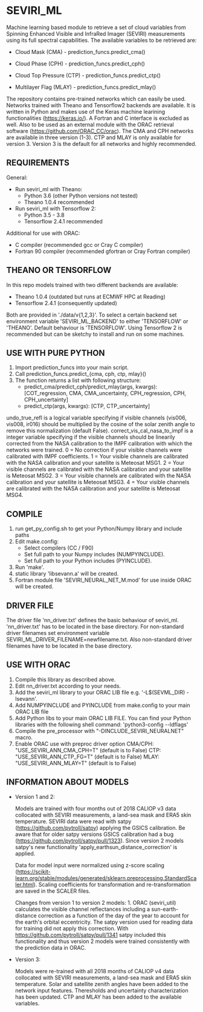 # SEVIRI_ML
Machine learning based module to retrieve a set of cloud variables from Spinning Enhanced Visible and InfraRed Imager (SEVIRI) measurements using its full spectral capabilities. The available variables to be retrieved are:

- Cloud Mask (CMA) - prediction_funcs.predict_cma()

- Cloud Phase (CPH) - prediction_funcs.predict_cph()

- Cloud Top Pressure (CTP) - prediction_funcs.predict_ctp()

- Multilayer Flag (MLAY) - prediction_funcs.predict_mlay()

The repository contains pre-trained networks which can easily be used. Networks trained with Theano and Tensorflow2 backends are available. It is written in Python and makes use of the Keras machine learining functionalities (https://keras.io/). A Fortran and C interface is excluded as well. Also to be used as an external module with the ORAC retrieval software (https://github.com/ORAC_CC/orac). The CMA and CPH networks are available in three version (1-3). CTP and MLAY is only available for version 3. Version 3 is the default for all networks and highly recommended. 

REQUIREMENTS
-------------------------------------------
General:
- Run seviri_ml with Theano:
   - Python 3.6 (other Python versions not tested)
   - Theano 1.0.4 recommended
- Run seviri_ml with Tensorflow 2:
   - Python 3.5 - 3.8
   - Tensorflow 2.4.1 recommended

Additional for use with ORAC:
   - C compiler (recommended gcc or Cray C compiler)
   - Fortran 90 compiler (recommended gfortran or Cray Fortran compiler)
   
THEANO OR TENSORFLOW
-------------------------------------------
In this repo models trained with two different backends are available:
   - Theano 1.0.4 (outdated but runs at ECMWF HPC at Reading)
   - Tensorflow 2.4.1 (consequently updated)

Both are provided in './data/v{1,2,3}'. To select a certain backend set environment variable 'SEVIRI_ML_BACKEND' to either 'TENSORFLOW' or 'THEANO'. Default behaviour is 'TENSORFLOW'. Using Tensorflow 2 is recommended but can be sketchy to install and run on some machines.

USE WITH PURE PYTHON
-------------------------------------------
1. Import prediction_funcs into your main script.
2. Call prediction_funcs.predict_{cma, cph, ctp, mlay}()
3. The function returns a list with following structure: 
   - predict_cma/predict_cph/predict_mlay(args, kwargs): [COT_regression, CMA, CMA_uncertainty, CPH_regression, CPH, CPH_uncertainty]
   - predict_ctp(args, kwargs): [CTP, CTP_uncertainty]

undo_true_refl is a logical variable specifying if visible channels (vis006, vis008, ir016) should be multiplied by the cosine of the solar zenith angle to remove this normalization (default False). correct_vis_cal_nasa_to_impf is a integer variable specifying if the visible channels should be linearily corrected from the NASA calibration to the IMPF calibration with which the networks were trained. 0 = No correction if your visible channels were calibrated with IMPF coefficients. 1 = Your visible channels are calibrated with the NASA calibration and your satellite is Meteosat MSG1. 2 = Your visible channels are calibrated with the NASA calibration and your satellite is Meteosat MSG2. 3 = Your visible channels are calibrated with the NASA calibration and your satellite is Meteosat MSG3. 4 = Your visible channels are calibrated with the NASA calibration and your satellite is Meteosat MSG4.

COMPILE
-------------------------------------------
1. run get_py_config.sh to get your Python/Numpy library and include paths
2. Edit make.config:
   - Select compilers (CC / F90)
   - Set full path to your Numpy includes (NUMPYINCLUDE).
   - Set full path to your Python includes (PYINCLUDE). 
2. Run 'make'.
3. static library 'libsevann.a' will be created.
4. Fortran module file 'SEVIRI_NEURAL_NET_M.mod' for use 
   inside ORAC will be created.

DRIVER FILE
-------------------------------------------
The driver file 'nn_driver.txt' defines the basic behaviour of seviri_ml. 'nn_driver.txt' has to be located in the base directory. For non-standard driver filenames set environment variable SEVIRI_ML_DRIVER_FILENAME=newfilename.txt. Also non-standard driver filenames have to be located in the base directory.

USE WITH ORAC
-------------------------------------------
1. Compile this library as described above.
2. Edit nn_driver.txt according to your needs.
3. Add the seviri_ml library to your ORAC LIB file e.g. '-L$(SEVML_DIR) -lsevann'.
4. Add NUMPYINCLUDE and PYINCLUDE from make.config to your main ORAC LIB file
5. Add Python libs to your main ORAC LIB FILE. You can find your Python libraries with the following shell command: 'python3-config --ldflags'
6. Compile the pre_processor with 
   "-DINCLUDE_SEVIRI_NEURALNET" macro.
6. Enable ORAC use with preproc driver option 
   CMA/CPH: "USE_SEVIRI_ANN_CMA_CPH=T" (default is to False)
   CTP: "USE_SEVIRI_ANN_CTP_FG=T" (default is to False)
   MLAY: "USE_SEVIRI_ANN_MLAY=T" (default is to False)
 
INFORMATION ABOUT MODELS
-------------------------------------------
- Version 1 and 2:

   Models are trained with four months out of 2018 CALIOP v3 data collocated with SEVIRI measurements, a land-sea mask and ERA5 skin temperature. SEVIRI data were read with satpy (https://github.com/pytroll/satpy) applying the GSICS calibration. Be aware that for older satpy versions GSICS calibration had a bug (https://github.com/pytroll/satpy/pull/1323). Since version 2 models satpy's new functionality 'apply_earthsun_distance_correction' is applied. 

   Data for model input were normalized using z-score scaling (https://scikit-learn.org/stable/modules/generated/sklearn.preprocessing.StandardScaler.html). Scaling coefficients for transformation and re-transformation are saved in the SCALER files.

   Changes from version 1 to version 2 models:
      1.  ORAC (seviri_util) calculates the visible channel reflectances including a sun-earth-distance correction as a function of the day of the year to account for the earth's orbital eccentricity. The satpy version used for reading data for training did not apply this correction. With https://github.com/pytroll/satpy/pull/1341 satpy included this functionality and thus version 2 models were trained consistently with the prediction data in ORAC.

- Version 3:

   Models were re-trained with all 2018 months of CALIOP v4 data collocated with SEVIRI measurements, a land-sea mask and ERA5 skin temperature. Solar and satellite zenith angles have been added to the network input features. Theresholds and uncertainty characterization has been updated. CTP and MLAY has been added to the available variables. 

